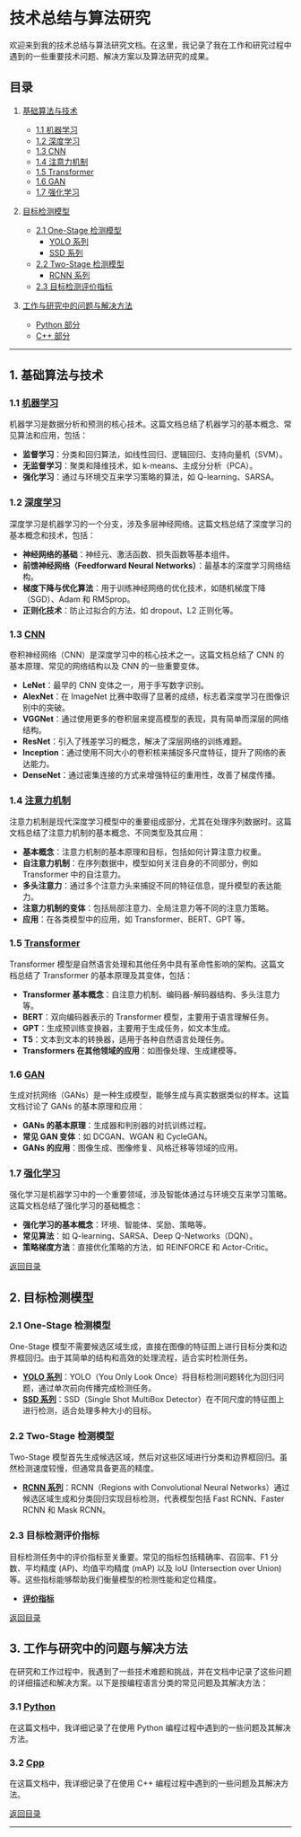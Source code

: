 # 技术总结与算法研究

欢迎来到我的技术总结与算法研究文档。在这里，我记录了我在工作和研究过程中遇到的一些重要技术问题、解决方案以及算法研究的成果。

## 目录

1. [基础算法与技术](#1-基础算法与技术)
   - [1.1 机器学习](#11-机器学习)
   - [1.2 深度学习](#12-深度学习)
   - [1.3 CNN](#13-CNN)
   - [1.4 注意力机制](#14-注意力机制)
   - [1.5 Transformer](#15-Transformer)
   - [1.6 GAN](#16-GAN)
   - [1.7 强化学习](#17-强化学习)

2. [目标检测模型](#2-目标检测模型)
   - [2.1 One-Stage 检测模型](#21-one-stage-检测模型)
     - [YOLO 系列](#yolo-系列)
     - [SSD 系列](#ssd-系列)
   - [2.2 Two-Stage 检测模型](#22-two-stage-检测模型)
     - [RCNN 系列](#rcnn-系列)
   - [2.3 目标检测评价指标](#23-目标检测评价指标)

3. [工作与研究中的问题与解决方法](#3-工作与研究中的问题与解决方法)
   - [Python 部分](#31-Python)
   - [C++ 部分](#32-Cpp)

---

## 1. 基础算法与技术

### 1.1 [机器学习](doc/ML/machine_learning.md)
机器学习是数据分析和预测的核心技术。这篇文档总结了机器学习的基本概念、常见算法和应用，包括：
- **监督学习**：分类和回归算法，如线性回归、逻辑回归、支持向量机（SVM）。
- **无监督学习**：聚类和降维技术，如 k-means、主成分分析（PCA）。
- **强化学习**：通过与环境交互来学习策略的算法，如 Q-learning、SARSA。

### 1.2 [深度学习](doc/DL/deep_learning.md)
深度学习是机器学习的一个分支，涉及多层神经网络。这篇文档总结了深度学习的基本概念和技术，包括：
- **神经网络的基础**：神经元、激活函数、损失函数等基本组件。
- **前馈神经网络（Feedforward Neural Networks）**：最基本的深度学习网络结构。
- **梯度下降与优化算法**：用于训练神经网络的优化技术，如随机梯度下降（SGD）、Adam 和 RMSprop。
- **正则化技术**：防止过拟合的方法，如 dropout、L2 正则化等。

### 1.3 [CNN](doc/DL/cnn.md)
卷积神经网络（CNN）是深度学习中的核心技术之一。这篇文档总结了 CNN 的基本原理、常见的网络结构以及 CNN 的一些重要变体。
- **LeNet**：最早的 CNN 变体之一，用于手写数字识别。
- **AlexNet**：在 ImageNet 比赛中取得了显著的成绩，标志着深度学习在图像识别中的突破。
- **VGGNet**：通过使用更多的卷积层来提高模型的表现，具有简单而深层的网络结构。
- **ResNet**：引入了残差学习的概念，解决了深层网络的训练难题。
- **Inception**：通过使用不同大小的卷积核来捕捉多尺度特征，提升了网络的表达能力。
- **DenseNet**：通过密集连接的方式来增强特征的重用性，改善了梯度传播。

### 1.4 [注意力机制](doc/DL/attention_mechanism.md)
注意力机制是现代深度学习模型中的重要组成部分，尤其在处理序列数据时。这篇文档总结了注意力机制的基本概念、不同类型及其应用：
- **基本概念**：注意力机制的基本原理和目标，包括如何计算注意力权重。
- **自注意力机制**：在序列数据中，模型如何关注自身的不同部分，例如 Transformer 中的自注意力。
- **多头注意力**：通过多个注意力头来捕捉不同的特征信息，提升模型的表达能力。
- **注意力机制的变体**：包括局部注意力、全局注意力等不同的注意力策略。
- **应用**：在各类模型中的应用，如 Transformer、BERT、GPT 等。

### 1.5 [Transformer](doc/DL/transformer.md)
Transformer 模型是自然语言处理和其他任务中具有革命性影响的架构。这篇文档总结了 Transformer 的基本原理及其变体，包括：
- **Transformer 基本概念**：自注意力机制、编码器-解码器结构、多头注意力等。
- **BERT**：双向编码器表示的 Transformer 模型，主要用于语言理解任务。
- **GPT**：生成预训练变换器，主要用于生成任务，如文本生成。
- **T5**：文本到文本的转换器，适用于各种自然语言处理任务。
- **Transformers 在其他领域的应用**：如图像处理、生成建模等。

### 1.6 [GAN](doc/DL/gans.md)
生成对抗网络（GANs）是一种生成模型，能够生成与真实数据类似的样本。这篇文档讨论了 GANs 的基本原理和应用：
- **GANs 的基本原理**：生成器和判别器的对抗训练过程。
- **常见 GAN 变体**：如 DCGAN、WGAN 和 CycleGAN。
- **GANs 的应用**：图像生成、图像修复、风格迁移等领域的应用。

### 1.7 [强化学习](doc/RL/reinforcement_learning.md)
强化学习是机器学习中的一个重要领域，涉及智能体通过与环境交互来学习策略。这篇文档总结了强化学习的基础概念：
- **强化学习的基本概念**：环境、智能体、奖励、策略等。
- **常见算法**：如 Q-learning、SARSA、Deep Q-Networks（DQN）。
- **策略梯度方法**：直接优化策略的方法，如 REINFORCE 和 Actor-Critic。

[返回目录](#目录)


## 2. 目标检测模型

### 2.1 One-Stage 检测模型

One-Stage 模型不需要候选区域生成，直接在图像的特征图上进行目标分类和边界框回归。由于其简单的结构和高效的处理流程，适合实时检测任务。

- **[YOLO 系列](doc/OD/yolo.md)**：YOLO（You Only Look Once）将目标检测问题转化为回归问题，通过单次前向传播完成检测任务。
- **[SSD 系列](doc/OD/ssd.md)**：SSD（Single Shot MultiBox Detector）在不同尺度的特征图上进行检测，适合处理多种大小的目标。

### 2.2 Two-Stage 检测模型

Two-Stage 模型首先生成候选区域，然后对这些区域进行分类和边界框回归。虽然检测速度较慢，但通常具备更高的精度。

- **[RCNN 系列](doc/OD/rcnn.md)**：RCNN（Regions with Convolutional Neural Networks）通过候选区域生成和分类回归实现目标检测，代表模型包括 Fast RCNN、Faster RCNN 和 Mask RCNN。

### 2.3 目标检测评价指标

目标检测任务中的评价指标至关重要。常见的指标包括精确率、召回率、F1 分数、平均精度 (AP)、均值平均精度 (mAP) 以及 IoU (Intersection over Union) 等。这些指标能够帮助我们衡量模型的检测性能和定位精度。

- **[评价指标](doc/evaluation_metrics.md)**

[返回目录](#目录)


## 3. 工作与研究中的问题与解决方法

在研究和工作过程中，我遇到了一些技术难题和挑战，并在文档中记录了这些问题的详细描述和解决方案。以下是按编程语言分类的常见问题及其解决方法：

### 3.1 [Python](doc/QA/python.md)
在这篇文档中，我详细记录了在使用 Python 编程过程中遇到的一些问题及其解决方法。

### 3.2 [Cpp](doc/QA/cpp.md)
在这篇文档中，我详细记录了在使用 C++ 编程过程中遇到的一些问题及其解决方法。

[返回目录](#目录)

---